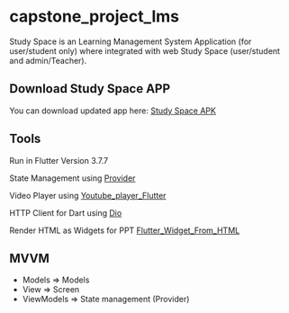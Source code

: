 # capstone_project_lms

Study Space is an Learning Management System Application (for user/student only) where integrated with web Study Space (user/student and admin/Teacher).

## Download Study Space APP

You can download updated app here: [Study Space APK]("https://drive.google.com/file/d/1INxTejFT9VGTfJLTqInM34livJpIPcXa/view?usp=sharing")

## Tools

Run in Flutter Version 3.7.7

State Management using [Provider]("https://pub.dev/packages/provider")

Video Player using [Youtube_player_Flutter]("https://pub.dev/packages/youtube_player_flutter")

HTTP Client for Dart using [Dio]("https://pub.dev/packages/dio")

Render HTML as Widgets for PPT [Flutter_Widget_From_HTML]("https://pub.dev/packages/flutter_widget_from_html")

## MVVM
- Models => Models
- View => Screen
- ViewModels => State management (Provider)

